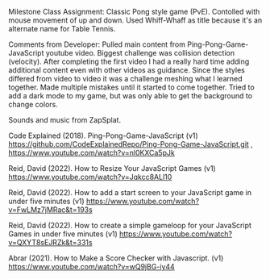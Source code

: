 Milestone Class Assignment: Classic Pong style game (PvE). Contolled with mouse movement of up and down. 
Used Whiff-Whaff as title because it's an alternate name for Table Tennis. 

Comments from Developer: Pulled main content from Ping-Pong-Game-JavaScript youtube video. Biggest challenge was collision detection (velocity). After completing the first video I had a really hard time adding additional content even with other videos as guidance. Since the styles differed from video to video it was a challenge meshing what I learned together. Made multiple mistakes until it started to come together. Tried to add a dark mode to my game, but was only able to get the background to change colors. 



Sounds and music from ZapSplat.

Code Explained (2018). Ping-Pong-Game-JavaScript (v1) https://github.com/CodeExplainedRepo/Ping-Pong-Game-JavaScript.git , https://www.youtube.com/watch?v=nl0KXCa5pJk

Reid, David (2022). How to Resize Your JavaScript Games (v1) https://www.youtube.com/watch?v=Jqkcc8ALl10

Reid, David (2022). How to add a start screen to your JavaScript game in under five minutes (v1) https://www.youtube.com/watch?v=FwLMz7jMRac&t=193s

Reid, David (2022). How to create a simple gameloop for your JavaScript Games in under five minutes (v1) https://www.youtube.com/watch?v=QXYT8sEJRZk&t=331s

Abrar (2021). How to Make a Score Checker with Javascript. (v1) https://www.youtube.com/watch?v=wQ9jBG-iy44